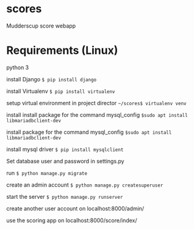 # scores
Mudderscup score webapp

# Requirements (Linux)
python 3

install Django
`$ pip install django`

install  Virtualenv
`$ pip install virtualenv`

setup virtual environment in project director
`~/scores$ virtualenv venv`

install install package for the command mysql_config
`$sudo apt install libmariadbclient-dev`

install package for the command mysql_config
`$sudo apt install libmariadbclient-dev`

install mysql driver `$ pip install mysqlclient`

Set database user and password in settings.py

run `$ python manage.py migrate`

create an admin account `$ python manage.py createsuperuser`

start the server `$ python manage.py runserver`

create another user account on localhost:8000/admin/

use the scoring app on localhost:8000/score/index/
